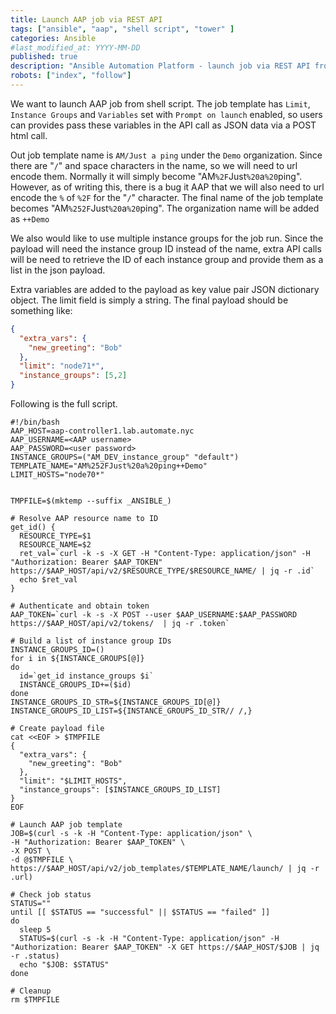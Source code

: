 ```yaml
---
title: Launch AAP job via REST API
tags: ["ansible", "aap", "shell script", "tower" ]
categories: Ansible
#last_modified_at: YYYY-MM-DD
published: true
description: "Ansible Automation Platform - launch job via REST API from shell script"
robots: ["index", "follow"]
---
```


We want to launch AAP job from shell script.  The job template has `Limit`, `Instance Groups` and `Variables` set with `Prompt on launch` enabled, so users can provides pass these variables in the API call as JSON data via a POST html call.

Out job template name is `AM/Just a ping` under the `Demo` organization.  Since there are "`/`" and space characters in the name, so we will need to url encode them.  Normally it will simply become "AM`%2F`Just`%20`a`%20`ping".  However, as of writing this, there is a bug it AAP that we will also need to url encode the `%` of `%2F` for the "`/`" character.  The final name of the job template becomes "AM`%252F`Just`%20`a`%20`ping". The organization name will be added as `++Demo`

We also would like to use multiple instance groups for the job run.  Since the payload will need the instance group ID instead of the name, extra API calls will be need to retrieve the ID of each instance group and provide them as a list in the json payload.

Extra variables are added to the payload as key value pair JSON dictionary object.  The limit field is simply a string.  The final payload should be something like:
```json
{
  "extra_vars": {
    "new_greeting": "Bob"
  },
  "limit": "node71*",
  "instance_groups": [5,2]
}
```

Following is the full script.
```shell
#!/bin/bash
AAP_HOST=aap-controller1.lab.automate.nyc
AAP_USERNAME=<AAP username>
AAP_PASSWORD=<user password>
INSTANCE_GROUPS=("AM_DEV_instance_group" "default")
TEMPLATE_NAME="AM%252FJust%20a%20ping++Demo"
LIMIT_HOSTS="node70*"


TMPFILE=$(mktemp --suffix _ANSIBLE_)

# Resolve AAP resource name to ID
get_id() {
  RESOURCE_TYPE=$1
  RESOURCE_NAME=$2
  ret_val=`curl -k -s -X GET -H "Content-Type: application/json" -H "Authorization: Bearer $AAP_TOKEN" https://$AAP_HOST/api/v2/$RESOURCE_TYPE/$RESOURCE_NAME/ | jq -r .id`
  echo $ret_val
}

# Authenticate and obtain token
AAP_TOKEN=`curl -k -s -X POST --user $AAP_USERNAME:$AAP_PASSWORD https://$AAP_HOST/api/v2/tokens/  | jq -r .token`

# Build a list of instance group IDs
INSTANCE_GROUPS_ID=()
for i in ${INSTANCE_GROUPS[@]}
do
  id=`get_id instance_groups $i`
  INSTANCE_GROUPS_ID+=($id)
done
INSTANCE_GROUPS_ID_STR=${INSTANCE_GROUPS_ID[@]}
INSTANCE_GROUPS_ID_LIST=${INSTANCE_GROUPS_ID_STR// /,}

# Create payload file
cat <<EOF > $TMPFILE
{
  "extra_vars": {
    "new_greeting": "Bob"
  },
  "limit": "$LIMIT_HOSTS",
  "instance_groups": [$INSTANCE_GROUPS_ID_LIST]
}
EOF

# Launch AAP job template
JOB=$(curl -s -k -H "Content-Type: application/json" \
-H "Authorization: Bearer $AAP_TOKEN" \
-X POST \
-d @$TMPFILE \
https://$AAP_HOST/api/v2/job_templates/$TEMPLATE_NAME/launch/ | jq -r .url)

# Check job status
STATUS=""
until [[ $STATUS == "successful" || $STATUS == "failed" ]]
do
  sleep 5
  STATUS=$(curl -s -k -H "Content-Type: application/json" -H "Authorization: Bearer $AAP_TOKEN" -X GET https://$AAP_HOST/$JOB | jq -r .status)
  echo "$JOB: $STATUS"
done

# Cleanup
rm $TMPFILE

```